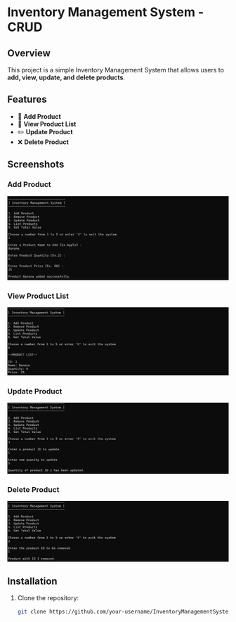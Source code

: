 # Inventory Management System - CRUD

## Overview
This project is a simple Inventory Management System that allows users to **add, view, update, and delete products**.

## Features
- 🛒 **Add Product**
- 📜 **View Product List**
- ✏️ **Update Product**
- ❌ **Delete Product**

## Screenshots

### Add Product
![Add Product](InventoryManagementSystem/ims.png)

### View Product List
![View Product List](InventoryManagementSystem/ims2.png)

### Update Product
![Update Product](InventoryManagementSystem/ims_3.png)

### Delete Product
![Delete Product](InventoryManagementSystem/ims4.png)

## Installation
1. Clone the repository:
   ```sh
   git clone https://github.com/your-username/InventoryManagementSystem-CRUD.git
